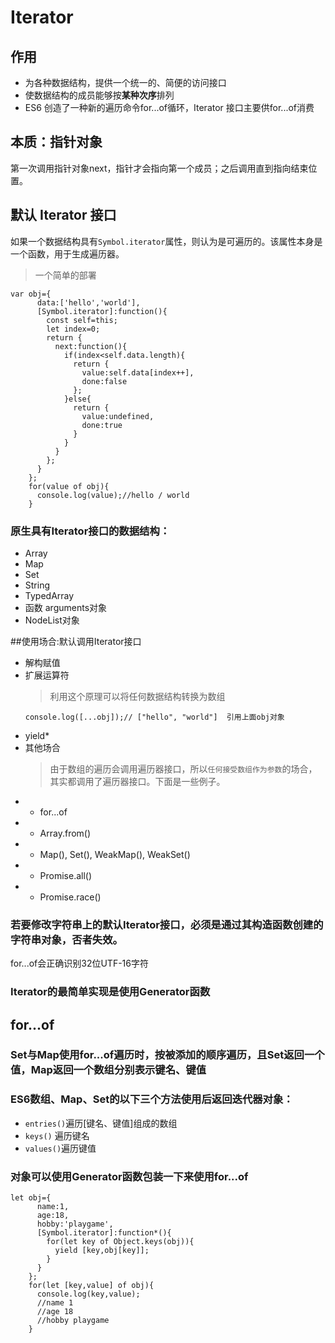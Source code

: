 # Iterator

## 作用
+ 为各种数据结构，提供一个统一的、简便的访问接口
+ 使数据结构的成员能够按**某种次序**排列
+ ES6 创造了一种新的遍历命令for...of循环，Iterator 接口主要供for...of消费

## 本质：指针对象
第一次调用指针对象next，指针才会指向第一个成员；之后调用直到指向结束位置。

## 默认 Iterator 接口
如果一个数据结构具有`Symbol.iterator`属性，则认为是可遍历的。该属性本身是一个函数，用于生成遍历器。

> 一个简单的部署
```
var obj={
      data:['hello','world'],
      [Symbol.iterator]:function(){
        const self=this;
        let index=0;
        return {
          next:function(){
            if(index<self.data.length){
              return {
                value:self.data[index++],
                done:false
              };
            }else{
              return {
                value:undefined,
                done:true
              }
            }
          }
        };
      }
    };
    for(value of obj){
      console.log(value);//hello / world
    }
```


### 原生具有Iterator接口的数据结构：
+ Array
+ Map
+ Set
+ String
+ TypedArray
+ 函数 arguments对象
+ NodeList对象

##使用场合:默认调用Iterator接口
+ 解构赋值
+ 扩展运算符
  >利用这个原理可以将任何数据结构转换为数组
  ```
  console.log([...obj]);// ["hello", "world"]  引用上面obj对象
  ```
+ yield*
+ 其他场合
  >由于数组的遍历会调用遍历器接口，所以`任何接受数组作为参数`的场合，其实都调用了遍历器接口。下面是一些例子。
+ + for...of
+ + Array.from()
+ + Map(), Set(), WeakMap(), WeakSet()
+ + Promise.all()
+ + Promise.race()

### 若要修改字符串上的默认Iterator接口，必须是通过其构造函数创建的字符串对象，否者失效。
for...of会正确识别32位UTF-16字符

### Iterator的最简单实现是使用Generator函数

## for...of

### Set与Map使用for...of遍历时，按被添加的顺序遍历，且Set返回一个值，Map返回一个数组分别表示键名、键值

### ES6数组、Map、Set的以下三个方法使用后返回迭代器对象：
+ `entries()`遍历\[键名、键值]组成的数组
+ `keys()` 遍历键名
+ `values()`遍历键值

### 对象可以使用Generator函数包装一下来使用for...of
```
let obj={
      name:1,
      age:18,
      hobby:'playgame',
      [Symbol.iterator]:function*(){
        for(let key of Object.keys(obj)){
          yield [key,obj[key]];
        }
      }
    };
    for(let [key,value] of obj){
      console.log(key,value);
      //name 1
      //age 18
      //hobby playgame
    }
```